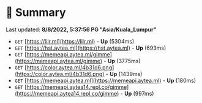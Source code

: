 # 📖 Summary
Last updated: **8/8/2022, 5:37:56 PG "Asia/Kuala_Lumpur"**

- `GET` [https://lilr.ml](https://lilr.ml) - **Up** (5304ms)
- `GET` [https://hst.aytea.ml](https://hst.aytea.ml) - **Up** (693ms)
- `GET` [https://memeapi.aytea.ml/gimme](https://memeapi.aytea.ml/gimme) - **Up** (3775ms)
- `GET` [https://color.aytea.ml/4b31d6.png](https://color.aytea.ml/4b31d6.png) - **Up** (1439ms)
- `GET` [https://memeapi.aytea.ml](https://memeapi.aytea.ml) - **Up** (180ms)
- `GET` [https://memeapi.aytea14.repl.co/gimme](https://memeapi.aytea14.repl.co/gimme) - **Up** (997ms)
